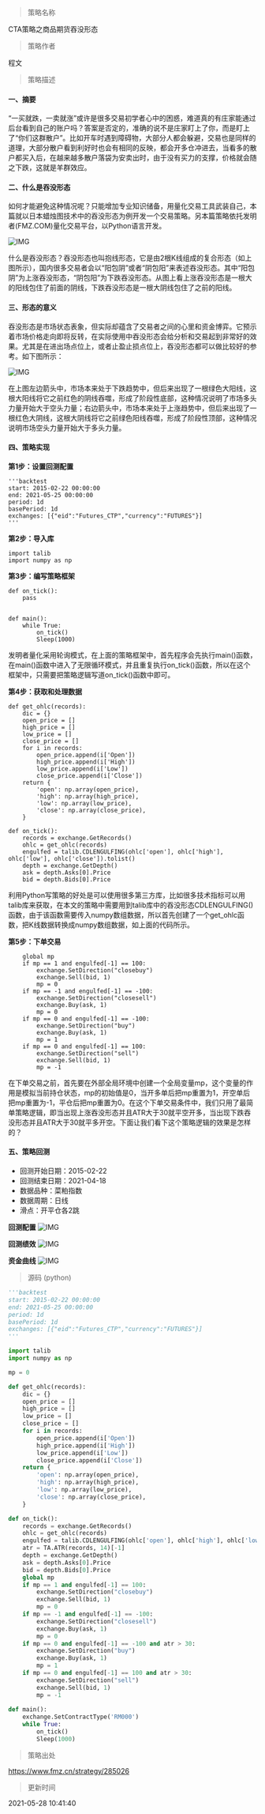 
> 策略名称

CTA策略之商品期货吞没形态

> 策略作者

程文

> 策略描述

#### 一、摘要
“一买就跌，一卖就涨”或许是很多交易初学者心中的困惑，难道真的有庄家能通过后台看到自己的账户吗？答案是否定的，准确的说不是庄家盯上了你，而是盯上了“你们这群散户”。比如开车时遇到障碍物，大部分人都会躲避，交易也是同样的道理，大部分散户看到利好时也会有相同的反映，都会开多仓冲进去，当看多的散户都买入后，在越来越多散户落袋为安卖出时，由于没有买力的支撑，价格就会随之下跌，这就是羊群效应。

#### 二、什么是吞没形态
如何才能避免这种情况呢？只能增加专业知识储备，用量化交易工具武装自己，本篇就以日本蜡烛图技术中的吞没形态为例开发一个交易策略。另本篇策略依托发明者(FMZ.COM)量化交易平台，以Python语言开发。

 ![IMG](https://www.fmz.cn/upload/asset/39a07874a00e6f61617a.png) 

什么是吞没形态？吞没形态也叫抱线形态，它是由2根K线组成的复合形态（如上图所示），国内很多交易者会以“阳包阴”或者“阴包阳”来表述吞没形态。其中“阳包阴”为上涨吞没形态，“阴包阳”为下跌吞没形态。从图上看上涨吞没形态是一根大的阳线包住了前面的阴线，下跌吞没形态是一根大阴线包住了之前的阳线。

#### 三、形态的意义
吞没形态是市场状态表象，但实际却蕴含了交易者之间的心里和资金博弈。它预示着市场价格走向即将反转，在实际使用中吞没形态会给分析和交易起到非常好的效果。尤其是在进出场点位上，或者止盈止损点位上，吞没形态都可以做比较好的参考。如下图所示：

 ![IMG](https://www.fmz.cn/upload/asset/39c7972e2418c3efe882.png) 

在上图左边箭头中，市场本来处于下跌趋势中，但后来出现了一根绿色大阳线，这根大阳线将它之前红色的阴线吞噬，形成了阶段性底部，这种情况说明了市场多头力量开始大于空头力量；右边箭头中，市场本来处于上涨趋势中，但后来出现了一根红色大阴线，这根大阴线将它之前绿色阳线吞噬，形成了阶段性顶部，这种情况说明市场空头力量开始大于多头力量。

#### 四、策略实现
**第1步：设置回测配置**
```
'''backtest
start: 2015-02-22 00:00:00
end: 2021-05-25 00:00:00
period: 1d
basePeriod: 1d
exchanges: [{"eid":"Futures_CTP","currency":"FUTURES"}]
'''
```

**第2步：导入库**
```
import talib
import numpy as np
```

**第3步：编写策略框架**
```
def on_tick():
    pass


def main():
    while True:
        on_tick()
        Sleep(1000)
```
发明者量化采用轮询模式，在上面的策略框架中，首先程序会先执行main()函数，在main()函数中进入了无限循环模式，并且重复执行on_tick()函数，所以在这个框架中，只需要把策略逻辑写道on_tick()函数中即可。

**第4步：获取和处理数据**
```
def get_ohlc(records):
    dic = {}
    open_price = []
    high_price = []
    low_price = []
    close_price = []
    for i in records:
        open_price.append(i['Open'])
        high_price.append(i['High'])
        low_price.append(i['Low'])
        close_price.append(i['Close'])
    return {
        'open': np.array(open_price),
        'high': np.array(high_price),
        'low': np.array(low_price),
        'close': np.array(close_price),
    }

def on_tick():
    records = exchange.GetRecords()
    ohlc = get_ohlc(records)
    engulfed = talib.CDLENGULFING(ohlc['open'], ohlc['high'], ohlc['low'], ohlc['close']).tolist()
    depth = exchange.GetDepth()
    ask = depth.Asks[0].Price
    bid = depth.Bids[0].Price
```
利用Python写策略的好处是可以使用很多第三方库，比如很多技术指标可以用talib库来获取，在本文的策略中需要用到talib库中的吞没形态CDLENGULFING()函数，由于该函数需要传入numpy数组数据，所以首先创建了一个get_ohlc函数，把K线数据转换成numpy数组数据，如上面的代码所示。

**第5步：下单交易**
```
    global mp
    if mp == 1 and engulfed[-1] == 100:
        exchange.SetDirection("closebuy")
        exchange.Sell(bid, 1)
        mp = 0
    if mp == -1 and engulfed[-1] == -100:
        exchange.SetDirection("closesell")
        exchange.Buy(ask, 1)
        mp = 0
    if mp == 0 and engulfed[-1] == -100:
        exchange.SetDirection("buy")
        exchange.Buy(ask, 1)
        mp = 1
    if mp == 0 and engulfed[-1] == 100:
        exchange.SetDirection("sell")
        exchange.Sell(bid, 1)
        mp = -1
```
在下单交易之前，首先要在外部全局环境中创建一个全局变量mp，这个变量的作用是模拟当前持仓状态，mp的初始值是0，当开多单后把mp重置为1，开空单后把mp重置为-1，平仓后把mp重置为0。在这个下单交易条件中，我们只用了最简单策略逻辑，即当出现上涨吞没形态并且ATR大于30就平空开多，当出现下跌吞没形态并且ATR大于30就平多开空。下面让我们看下这个策略逻辑的效果是怎样的？

#### 五、策略回测

- 回测开始日期：2015-02-22
- 回测结束日期：2021-04-18
- 数据品种：菜粕指数
- 数据周期：日线
- 滑点：开平仓各2跳

**回测配置**
 ![IMG](https://www.fmz.cn/upload/asset/39fd8e2c615495410ac1.png) 

**回测绩效**
 ![IMG](https://www.fmz.cn/upload/asset/39e4b4a1569ac8126a82.png) 

**资金曲线**
 ![IMG](https://www.fmz.cn/upload/asset/391e0b72219bbaf7fb65.png) 




> 源码 (python)

``` python
'''backtest
start: 2015-02-22 00:00:00
end: 2021-05-25 00:00:00
period: 1d
basePeriod: 1d
exchanges: [{"eid":"Futures_CTP","currency":"FUTURES"}]
'''

import talib
import numpy as np

mp = 0

def get_ohlc(records):
    dic = {}
    open_price = []
    high_price = []
    low_price = []
    close_price = []
    for i in records:
        open_price.append(i['Open'])
        high_price.append(i['High'])
        low_price.append(i['Low'])
        close_price.append(i['Close'])
    return {
        'open': np.array(open_price),
        'high': np.array(high_price),
        'low': np.array(low_price),
        'close': np.array(close_price),
    }

def on_tick():
    records = exchange.GetRecords()
    ohlc = get_ohlc(records)
    engulfed = talib.CDLENGULFING(ohlc['open'], ohlc['high'], ohlc['low'], ohlc['close']).tolist()
    atr = TA.ATR(records, 14)[-1]
    depth = exchange.GetDepth()
    ask = depth.Asks[0].Price
    bid = depth.Bids[0].Price
    global mp
    if mp == 1 and engulfed[-1] == 100:
        exchange.SetDirection("closebuy")
        exchange.Sell(bid, 1)
        mp = 0
    if mp == -1 and engulfed[-1] == -100:
        exchange.SetDirection("closesell")
        exchange.Buy(ask, 1)
        mp = 0
    if mp == 0 and engulfed[-1] == -100 and atr > 30:
        exchange.SetDirection("buy")
        exchange.Buy(ask, 1)
        mp = 1
    if mp == 0 and engulfed[-1] == 100 and atr > 30:
        exchange.SetDirection("sell")
        exchange.Sell(bid, 1)
        mp = -1
   
def main():
    exchange.SetContractType('RM000')
    while True:
        on_tick()
        Sleep(1000)

```

> 策略出处

https://www.fmz.cn/strategy/285026

> 更新时间

2021-05-28 10:41:40
